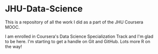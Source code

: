 JHU-Data-Science
================

This is a repository of all the work I did as a part of the JHU Coursera MOOC. 

I am enrolled in Coursera's Data Science Specialization Track and I'm glad to be here. I'm starting to get a handle on Git and GitHub. Lots more R on the way!
